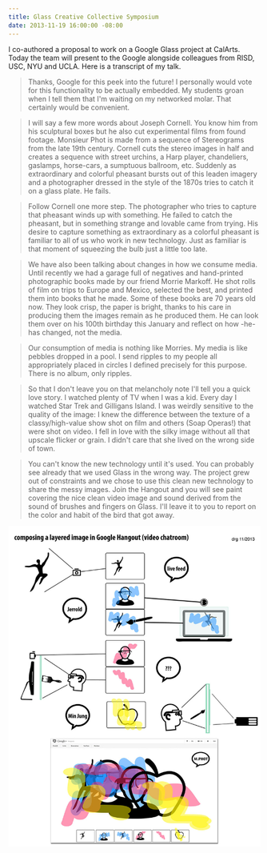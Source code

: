 ```yaml
---
title: Glass Creative Collective Symposium
date: 2013-11-19 16:00:00 -08:00
---
```


I co-authored a proposal to work on a Google Glass project at CalArts. Today the team will present to the Google alongside colleagues from RISD, USC, NYU and UCLA. Here is a transcript of my talk.

> Thanks, Google for this peek into the future! I personally would vote for this functionality to be actually embedded. My students groan when I tell them that I'm waiting on my networked molar. That certainly would be convenient.

> I will say a few more words about Joseph Cornell. You know him from his sculptural boxes but he also cut experimental films from found footage. Monsieur Phot is made from a sequence of Stereograms from the late 19th century. Cornell cuts the stereo images in half and creates a sequence with street urchins, a Harp player, chandeliers, gaslamps, horse-cars, a sumptuous ballroom, etc. Suddenly as extraordinary and colorful pheasant bursts out of this leaden imagery and a photographer dressed in the style of the 1870s tries to catch it on a glass plate. He fails.

> Follow Cornell one more step. The photographer who tries to capture that pheasant winds up with something. He failed to catch the pheasant, but in something strange and lovable came from trying. His desire to capture something as extraordinary as a colorful pheasant is familiar to all of us who work in new technology. Just as familiar is that moment of squeezing the bulb just a little too late.

> We have also been talking about changes in how we consume media. Until recently we had a garage full of negatives and hand-printed photographic books made by our friend Morrie Markoff. He shot rolls of film on trips to Europe and Mexico, selected the best, and printed them into books that he made. Some of these books are 70 years old now. They look crisp, the paper is bright, thanks to his care in producing them the images remain as he produced them. He can look them over on his 100th birthday this January and reflect on how -he- has changed, not the media.

> Our consumption of media is nothing like Morries. My media is like pebbles dropped in a pool. I send ripples to my people all appropriately placed in circles I defined precisely for this purpose. There is no album, only ripples.

> So that I don't leave you on that melancholy note I'll tell you a quick love story. I watched plenty of TV when I was a kid. Every day I watched Star Trek and Gilligans Island. I was weirdly sensitive to the quality of the image: I knew the difference between the texture of a classy/high-value show shot on film and others (Soap Operas!) that were shot on video. I fell in love with the silky image without all that upscale flicker or grain. I didn't care that she lived on the wrong side of town.

> You can't know the new technology until it's used. You can probably see already that we used Glass in the wrong way. The project grew out of constraints and we chose to use this clean new technology to share the messy images. Join the Hangout and you will see paint covering the nice clean video image and sound derived from the sound of brushes and fingers on Glass. I'll leave it to you to report on the color and habit of the bird that got away.

![M.jpg](/uploads/M.jpg)